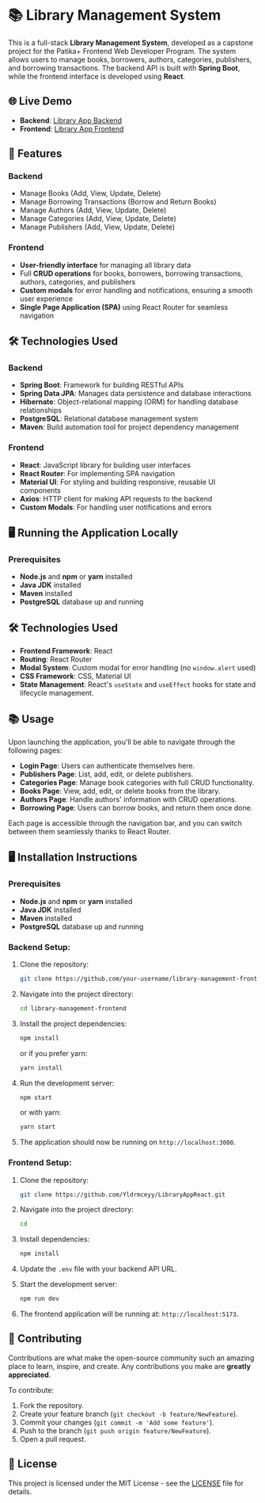 # 📚 Library Management System

This is a full-stack **Library Management System**, developed as a capstone project for the Patika+ Frontend Web Developer Program. The system allows users to manage books, borrowers, authors, categories, publishers, and borrowing transactions. The backend API is built with **Spring Boot**, while the frontend interface is developed using **React**.

## 🌐 Live Demo
- **Backend**: [Library App Backend](https://library-app-backend.onrender.com)
- **Frontend**: [Library App Frontend](http://your-live-url-here.com)

## 🚀 Features

### Backend
- Manage Books (Add, View, Update, Delete)
- Manage Borrowing Transactions (Borrow and Return Books)
- Manage Authors (Add, View, Update, Delete)
- Manage Categories (Add, View, Update, Delete)
- Manage Publishers (Add, View, Update, Delete)

### Frontend
- **User-friendly interface** for managing all library data
- Full **CRUD operations** for books, borrowers, borrowing transactions, authors, categories, and publishers
- **Custom modals** for error handling and notifications, ensuring a smooth user experience
- **Single Page Application (SPA)** using React Router for seamless navigation

## 🛠️ Technologies Used

### Backend
- **Spring Boot**: Framework for building RESTful APIs
- **Spring Data JPA**: Manages data persistence and database interactions
- **Hibernate**: Object-relational mapping (ORM) for handling database relationships
- **PostgreSQL**: Relational database management system
- **Maven**: Build automation tool for project dependency management

### Frontend
- **React**: JavaScript library for building user interfaces
- **React Router**: For implementing SPA navigation
- **Material UI**: For styling and building responsive, reusable UI components
- **Axios**: HTTP client for making API requests to the backend
- **Custom Modals**: For handling user notifications and errors

## 🖥️ Running the Application Locally

### Prerequisites
- **Node.js** and **npm** or **yarn** installed
- **Java JDK** installed
- **Maven** installed
- **PostgreSQL** database up and running

## 🛠️ Technologies Used
- **Frontend Framework**: React
- **Routing**: React Router
- **Modal System**: Custom modal for error handling (no `window.alert` used)
- **CSS Framework**: CSS, Material UI
- **State Management**: React's `useState` and `useEffect` hooks for state and lifecycle management.

## 📚 Usage
Upon launching the application, you'll be able to navigate through the following pages:

- **Login Page**: Users can authenticate themselves here.
- **Publishers Page**: List, add, edit, or delete publishers.
- **Categories Page**: Manage book categories with full CRUD functionality.
- **Books Page**: View, add, edit, or delete books from the library.
- **Authors Page**: Handle authors' information with CRUD operations.
- **Borrowing Page**: Users can borrow books, and return them once done.

Each page is accessible through the navigation bar, and you can switch between them seamlessly thanks to React Router.


## 🖥️ Installation Instructions

### Prerequisites
- **Node.js** and **npm** or **yarn** installed
- **Java JDK** installed
- **Maven** installed
- **PostgreSQL** database up and running

### Backend Setup:

1. Clone the repository:
    ```bash
    git clone https://github.com/your-username/library-management-frontend.git
    ```
2. Navigate into the project directory:
    ```bash
    cd library-management-frontend
    ```
3. Install the project dependencies:
    ```bash
    npm install
    ```
    or if you prefer yarn:
    ```bash
    yarn install
    ```
4. Run the development server:
    ```bash
    npm start
    ```
    or with yarn:
    ```bash
    yarn start
    ```
5. The application should now be running on `http://localhost:3000`.

### Frontend Setup:
1. Clone the repository:
    ```bash
    git clone https://github.com/Yldrmceyy/LibraryAppReact.git
    ```

2. Navigate into the project directory:
    ```bash
    cd 
    ```

3. Install dependencies:
    ```bash
    npm install
    ```

4. Update the `.env` file with your backend API URL.

5. Start the development server:
    ```bash
    npm run dev
    ```

6. The frontend application will be running at: `http://localhost:5173`.




## 🤝 Contributing

Contributions are what make the open-source community such an amazing place to learn, inspire, and create. Any contributions you make are **greatly appreciated**.

To contribute:

1. Fork the repository.
2. Create your feature branch (`git checkout -b feature/NewFeature`).
3. Commit your changes (`git commit -m 'Add some feature'`).
4. Push to the branch (`git push origin feature/NewFeature`).
5. Open a pull request.

## 📄 License
This project is licensed under the MIT License - see the [LICENSE](LICENSE) file for details.

